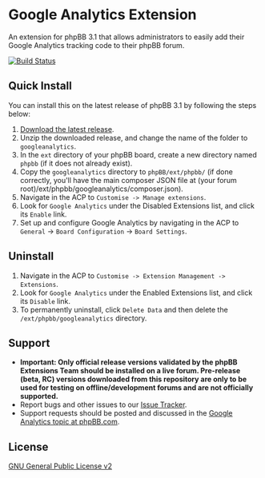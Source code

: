 # Google Analytics Extension

An extension for phpBB 3.1 that allows administrators to easily add their Google Analytics tracking code to their phpBB forum.

[![Build Status](https://travis-ci.org/phpbb-extensions/googleanalytics.png)](https://travis-ci.org/phpbb-extensions/googleanalytics)


## Quick Install
You can install this on the latest release of phpBB 3.1 by following the steps below:

1. [Download the latest release](https://github.com/phpbb-extensions/googleanalytics/releases).
2. Unzip the downloaded release, and change the name of the folder to `googleanalytics`.
3. In the `ext` directory of your phpBB board, create a new directory named `phpbb` (if it does not already exist).
4. Copy the `googleanalytics` directory to `phpBB/ext/phpbb/` (if done correctly, you'll have the main composer JSON file at (your forum root)/ext/phpbb/googleanalytics/composer.json).
5. Navigate in the ACP to `Customise -> Manage extensions`.
6. Look for `Google Analytics` under the Disabled Extensions list, and click its `Enable` link.
7. Set up and configure Google Analytics by navigating in the ACP to `General` -> `Board Configuration` -> `Board Settings`.

## Uninstall

1. Navigate in the ACP to `Customise -> Extension Management -> Extensions`.
2. Look for `Google Analytics` under the Enabled Extensions list, and click its `Disable` link.
3. To permanently uninstall, click `Delete Data` and then delete the `/ext/phpbb/googleanalytics` directory.

## Support

* **Important: Only official release versions validated by the phpBB Extensions Team should be installed on a live forum. Pre-release (beta, RC) versions downloaded from this repository are only to be used for testing on offline/development forums and are not officially supported.**
* Report bugs and other issues to our [Issue Tracker](https://github.com/phpbb-extensions/googleanalytics/issues).
* Support requests should be posted and discussed in the [Google Analytics topic at phpBB.com](https://www.phpbb.com/customise/db/extension/googleanalytics/support).

## License
[GNU General Public License v2](http://opensource.org/licenses/GPL-2.0)
